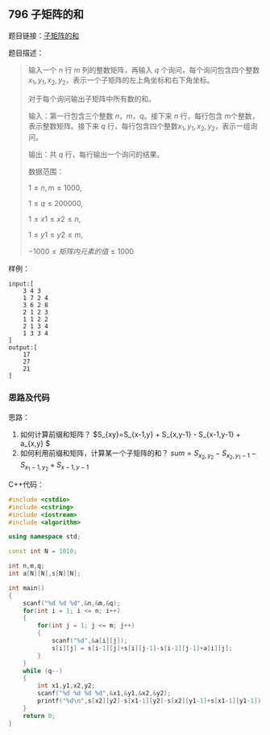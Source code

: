 <!--
 * @Description: 
 * @Author: fengxb
 * @Date: 2022-02-20 16:15:19
 * @LastEditor: fengxb
 * @LastEditTime: 2022-02-22 10:28:34
-->

## 796 子矩阵的和

题目链接：[子矩阵的和](https://www.acwing.com/problem/content/798/)

题目描述：
> 输入一个 $n$ 行 $m$ 列的整数矩阵，再输入 $q$ 个询问，每个询问包含四个整数 $x_{1},y_{1},x_{2},y_{2}$，表示一个子矩阵的左上角坐标和右下角坐标。
>
> 对于每个询问输出子矩阵中所有数的和。
>
> 输入：第一行包含三个整数 $n，m，q$。接下来 $n$ 行，每行包含 $m$个整数，表示整数矩阵。接下来 $q$ 行，每行包含四个整数$x_{1},y_{1},x_{2},y_{2}$，表示一组询问。
>
> 输出：共 $q$ 行，每行输出一个询问的结果。
>
> 数据范围：
>
> $1 \leq n,m \leq 1000$,
>
> $1 \leq q \leq 200000$,
>
> $1 \leq x1 \leq x2 \leq n$,
>
> $1 \leq y1 \leq y2 \leq m$,
>
> $−1000 \leq 矩阵内元素的值 \leq 1000$

样例：

```text
input:[
    3 4 3
    1 7 2 4
    3 6 2 8
    2 1 2 3
    1 1 2 2
    2 1 3 4
    1 3 3 4
]
output:[
    17
    27
    21
]
```

### 思路及代码

思路：

1. 如何计算前缀和矩阵？
   $S_{xy}=S_{x-1,y} + S_{x,y-1} - S_{x-1,y-1} + a_{x,y} $
2. 如何利用前缀和矩阵，计算某一个子矩阵的和？
   $sum = S_{x_{2},y_{2}}-S_{x_{2},y_{1}-1}-S_{x_{1}-1,y_{2}}+S_{x-1,y-1}$

C++代码：

```C++
#include <cstdio>
#include <cstring>
#include <iostream>
#include <algorithm>

using namespace std;

const int N = 1010;

int n,m,q;
int a[N][N],s[N][N];

int main()
{
    scanf("%d %d %d",&n,&m,&q);
    for(int i = 1; i <= n; i++)
    {
        for(int j = 1; j <= m; j++)
        {
            scanf("%d",&a[i][j]);
            s[i][j] = s[i-1][j]+s[i][j-1]-s[i-1][j-1]+a[i][j];
        }
    }
    while (q--)
    {
        int x1,y1,x2,y2;
        scanf("%d %d %d %d",&x1,&y1,&x2,&y2);
        printf("%d\n",s[x2][y2]-s[x1-1][y2]-s[x2][y1-1]+s[x1-1][y1-1]);
    }
    return 0;
}
```
